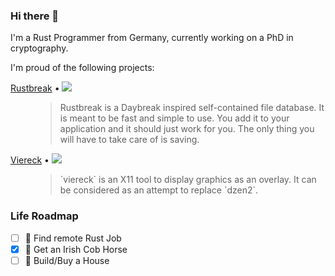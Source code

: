 ### Hi there 👋

I'm a Rust Programmer from Germany, currently working on a PhD in cryptography. 

I'm proud of the following projects:



<dl>
  <dt><a href="https://github.com/TheNeikos/rustbreak">Rustbreak</a> • <img src="https://img.shields.io/github/stars/TheNeikos/rustbreak" /></dt> 
  <dd>
    <blockquote>
      Rustbreak is a Daybreak inspired self-contained file database. It is meant to be fast and simple to use. 
      You add it to your application and it should just work for you. The only thing you will have to take care of is saving.
    </blockquote>
  </dd>
  <dt><a href="https://github.com/TheNeikos/viereck">Viereck</a> • <img src="https://img.shields.io/github/stars/TheNeikos/viereck" /></dt>
  <dd>
    <blockquote>
      `viereck` is an X11 tool to display graphics as an overlay. It can be considered as an attempt to replace `dzen2`.
    </blockquote>
  </dd>
</dl>


### Life Roadmap

- [ ] 🦀 Find remote Rust Job
- [x] 🐴 Get an Irish Cob Horse
- [ ] 🏡 Build/Buy a House
